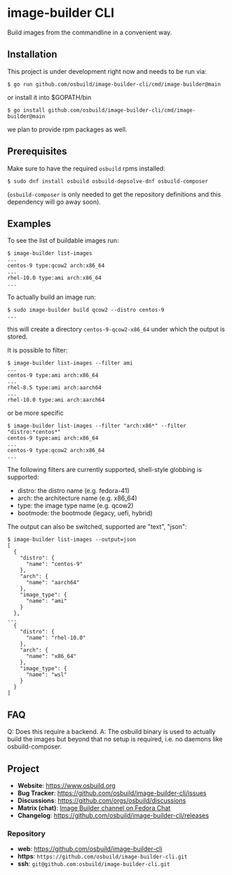# image-builder CLI

Build images from the commandline in a convenient way.

## Installation

This project is under development right now and needs to be run via:
```console
$ go run github.com/osbuild/image-builder-cli/cmd/image-builder@main
```
or install it into $GOPATH/bin
```console
$ go install github.com/osbuild/image-builder-cli/cmd/image-builder@main
```

we plan to provide rpm packages as well.


## Prerequisites

Make sure to have the required `osbuild` rpms installed:
```console
$ sudo dnf install osbuild osbuild-depsolve-dnf osbuild-composer
```
(`osbuild-composer` is only needed to get the repository definitions
and this dependency will go away soon).

## Examples

To see the list of buildable images run:
```console
$ image-builder list-images
...
centos-9 type:qcow2 arch:x86_64
...
rhel-10.0 type:ami arch:x86_64
...
```

To actually build an image run:
```console
$ sudo image-builder build qcow2 --distro centos-9
...
```
this will create a directory `centos-9-qcow2-x86_64` under which the
output is stored.


It is possible to filter:
```console
$ image-builder list-images --filter ami
...
centos-9 type:ami arch:x86_64
...
rhel-8.5 type:ami arch:aarch64
...
rhel-10.0 type:ami arch:aarch64
```
or be more specific
```console
$ image-builder list-images --filter "arch:x86*" --filter "distro:*centos*"
centos-9 type:ami arch:x86_64
...
centos-9 type:qcow2 arch:x86_64
...
```

The following filters are currently supported, shell-style globbing is supported:
 * distro: the distro name (e.g. fedora-41)
 * arch: the architecture name (e.g. x86_64)
 * type: the image type name (e.g. qcow2)
 * bootmode: the bootmode (legacy, uefi, hybrid)

The output can also be switched, supported are "text", "json":
```console
$ image-builder list-images --output=json
[
  {
    "distro": {
      "name": "centos-9"
    },
    "arch": {
      "name": "aarch64"
    },
    "image_type": {
      "name": "ami"
    }
  },
...
  {
    "distro": {
      "name": "rhel-10.0"
    },
    "arch": {
      "name": "x86_64"
    },
    "image_type": {
      "name": "wsl"
    }
  }
]

```


## FAQ

Q: Does this require a backend.
A: The osbuild binary is used to actually build the images but beyond that
   no setup is required, i.e. no daemons like osbuild-composer.

## Project

 * **Website**: <https://www.osbuild.org>
 * **Bug Tracker**: <https://github.com/osbuild/image-builder-cli/issues>
 * **Discussions**: https://github.com/orgs/osbuild/discussions
 * **Matrix (chat)**: [Image Builder channel on Fedora Chat](https://matrix.to/#/#image-builder:fedoraproject.org?web-instance[element.io]=chat.fedoraproject.org)
 * **Changelog**: <https://github.com/osbuild/image-builder-cli/releases>

### Repository

 - **web**:   <https://github.com/osbuild/image-builder-cli>
 - **https**: `https://github.com/osbuild/image-builder-cli.git`
 - **ssh**:   `git@github.com:osbuild/image-builder-cli.git`
